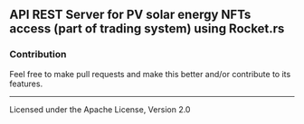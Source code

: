 API REST Server for PV solar energy NFTs access (part of trading system) using Rocket.rs
--------------------------------

### Contribution

Feel free to make pull requests and make this better and/or contribute to its features.

---
Licensed under the Apache License, Version 2.0

